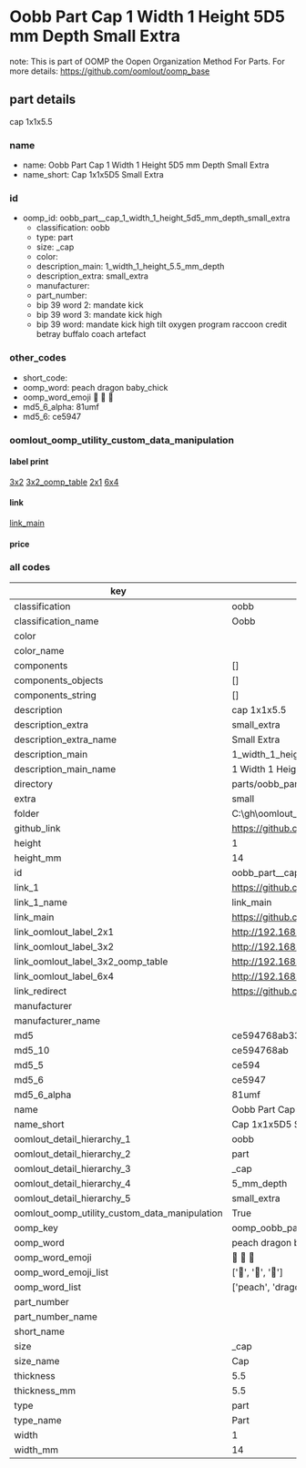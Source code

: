 # Oobb Part  Cap 1 Width 1 Height 5D5 mm Depth Small Extra  

note: This is part of OOMP the Oopen Organization Method For Parts. For more details: https://github.com/oomlout/oomp_base

##  part details
  



 cap 1x1x5.5



### name
* name: Oobb Part  Cap 1 Width 1 Height 5D5 mm Depth Small Extra
* name_short:  Cap 1x1x5D5 Small Extra
### id
* oomp_id: oobb_part__cap_1_width_1_height_5d5_mm_depth_small_extra
  * classification: oobb
  * type: part
  * size: _cap
  * color: 
  * description_main: 1_width_1_height_5.5_mm_depth
  * description_extra: small_extra
  * manufacturer: 
  * part_number: 
  * bip 39 word 2: mandate kick
  * bip 39 word 3: mandate kick high
  * bip 39 word: mandate kick high tilt oxygen program raccoon credit betray buffalo coach artefact

### other_codes
* short_code: 
* oomp_word: peach dragon baby_chick
* oomp_word_emoji :peach: :dragon: :baby_chick:
* md5_6_alpha: 81umf
* md5_6: ce5947






### oomlout_oomp_utility_custom_data_manipulation
#### label print
[3x2](http://192.168.1.245:1112/?label=oomp%2081umf)
[3x2_oomp_table](http://192.168.1.108:1112/?label=oomp%2081umf)
[2x1](http://192.168.1.242:1112/?label=oomp%2081umf)
[6x4](http://192.168.1.55:1112/?label=oomp%2081umf)    

#### link

[link_main](https://github.com/oomlout/oomlout_oobb_version_4_generated_parts/tree/main/navigation_oomp/oobb/part/_cap/1_width_1_height_5.5_mm_depth/small_extra/part)                              

#### price







### all codes 
| key | value |  
| --- | --- |  
| classification | oobb |  
| classification_name | Oobb |  
| color |  |  
| color_name |  |  
| components | [] |  
| components_objects | [] |  
| components_string | [] |  
| description |  cap 1x1x5.5 |  
| description_extra | small_extra |  
| description_extra_name | Small Extra |  
| description_main | 1_width_1_height_5.5_mm_depth |  
| description_main_name | 1 Width 1 Height 5.5 mm Depth |  
| directory | parts/oobb_part__cap_1_width_1_height_5d5_mm_depth_small_extra |  
| extra | small |  
| folder | C:\gh\oomlout_oobb_version_4_generated_parts\parts\oobb_part__cap_1_width_1_height_5d5_mm_depth_small_extra |  
| github_link | https://github.com/oomlout/oomlout_oomp_part_src/tree/main/parts/oobb_part__cap_1_width_1_height_5d5_mm_depth_small_extra |  
| height | 1 |  
| height_mm | 14 |  
| id | oobb_part__cap_1_width_1_height_5d5_mm_depth_small_extra |  
| link_1 | https://github.com/oomlout/oomlout_oobb_version_4_generated_parts/tree/main/navigation_oomp/oobb/part/_cap/1_width_1_height_5.5_mm_depth/small_extra/part |  
| link_1_name | link_main |  
| link_main | https://github.com/oomlout/oomlout_oobb_version_4_generated_parts/tree/main/navigation_oomp/oobb/part/_cap/1_width_1_height_5.5_mm_depth/small_extra/part |  
| link_oomlout_label_2x1 | http://192.168.1.242:1112/?label=oomp%2081umf |  
| link_oomlout_label_3x2 | http://192.168.1.245:1112/?label=oomp%2081umf |  
| link_oomlout_label_3x2_oomp_table | http://192.168.1.108:1112/?label=oomp%2081umf |  
| link_oomlout_label_6x4 | http://192.168.1.55:1112/?label=oomp%2081umf |  
| link_redirect | https://github.com/oomlout/oomlout_oobb_version_4_generated_parts/tree/main/parts/oobb__cap_01_01_5d5_ex_small |  
| manufacturer |  |  
| manufacturer_name |  |  
| md5 | ce594768ab33160aafcf2e20d71e8c38 |  
| md5_10 | ce594768ab |  
| md5_5 | ce594 |  
| md5_6 | ce5947 |  
| md5_6_alpha | 81umf |  
| name | Oobb Part  Cap 1 Width 1 Height 5D5 mm Depth Small Extra |  
| name_short |  Cap 1x1x5D5 Small Extra |  
| oomlout_detail_hierarchy_1 | oobb |  
| oomlout_detail_hierarchy_2 | part |  
| oomlout_detail_hierarchy_3 | _cap |  
| oomlout_detail_hierarchy_4 | 5_mm_depth |  
| oomlout_detail_hierarchy_5 | small_extra |  
| oomlout_oomp_utility_custom_data_manipulation | True |  
| oomp_key | oomp_oobb_part__cap_1_width_1_height_5d5_mm_depth_small_extra |  
| oomp_word | peach dragon baby_chick |  
| oomp_word_emoji | :peach: :dragon: :baby_chick: |  
| oomp_word_emoji_list | [':peach:', ':dragon:', ':baby_chick:'] |  
| oomp_word_list | ['peach', 'dragon', 'baby_chick'] |  
| part_number |  |  
| part_number_name |  |  
| short_name |  |  
| size | _cap |  
| size_name |  Cap |  
| thickness | 5.5 |  
| thickness_mm | 5.5 |  
| type | part |  
| type_name | Part |  
| width | 1 |  
| width_mm | 14 |  
